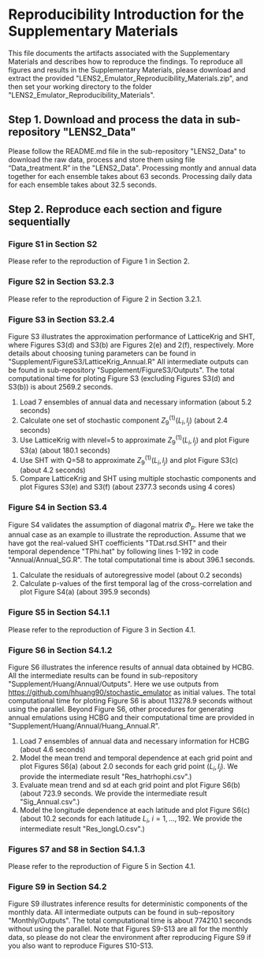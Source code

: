 # Reproducibility Introduction for the Supplementary Materials
This file documents the artifacts associated with the Supplementary Materials and describes how to reproduce the findings. To reproduce all figures and results in the Supplementary Materials, please download and extract the provided "LENS2_Emulator_Reproducibility_Materials.zip", and then set your working directory to the folder "LENS2_Emulator_Reproducibility_Materials".

## Step 1. Download and process the data in sub-repository "LENS2_Data"
Please follow the README.md file in the sub-repository "LENS2_Data" to download the raw data, process and store them using file “Data_treatment.R” in the "LENS2_Data". Processing montly and annual data together for each ensemble takes about 63 seconds. Processing daily data for each ensemble takes about 32.5 seconds. 

## Step 2. Reproduce each section and figure sequentially
### Figure S1 in Section S2
Please refer to the reproduction of Figure 1 in Section 2.

### Figure S2 in Section S3.2.3
Please refer to the reproduction of Figure 2 in Section 3.2.1.

### Figure S3 in Section S3.2.4
Figure S3 illustrates the approximation performance of LatticeKrig and SHT, where Figures S3(d) and S3(b) are Figures 2(e) and 2(f), respectively. More details about choosing tuning parameters can be found in "Supplement/FigureS3/LatticeKrig_Annual.R" All intermediate outputs can be found in sub-repository "Supplement/FigureS3/Outputs". The total computational time for ploting Figure S3 (excluding Figures S3(d) and S3(b)) is about 2569.2 seconds.

1. Load 7 ensembles of annual data and necessary information (about 5.2 seconds)
2. Calculate one set of stochastic component $Z_9^{(1)}(L_i,l_j)$ (about 2.4 seconds)
3. Use LatticeKrig with nlevel=5 to approximate $Z_9^{(1)}(L_i,l_j)$ and plot Figure S3(a) (about 180.1 seconds)
4. Use SHT with Q=58 to approximate $Z_9^{(1)}(L_i,l_j)$ and plot Figure S3(c) (about 4.2 seconds)
5. Compare LatticeKrig and SHT using multiple stochastic components and plot Figures S3(e) and S3(f) (about 2377.3 seconds using 4 cores)

### Figure S4 in Section S3.4
Figure S4 validates the assumption of diagonal matrix $\Phi_p$. Here we take the annual case as an example to illustrate the reproduction. Assume that we have got the real-valued SHT coefficients "TDat.rsd.SHT" and their temporal dependence "TPhi.hat" by following lines 1-192 in code "Annual/Annual_SG.R". The total computational time is about 396.1 seconds.

1. Calculate the residuals of autoregressive model (about 0.2 seconds)
2. Calculate p-values of the first temporal lag of the cross-correlation and plot Figure S4(a) (about 395.9 seconds)

### Figure S5 in Section S4.1.1
Please refer to the reproduction of Figure 3 in Section 4.1.

### Figure S6 in Section S4.1.2
Figure S6 illustrates the inference results of annual data obtained by HCBG. All the intermediate results can be found in sub-repository "Supplement/Huang/Annual/Outputs". Here we use outputs from https://github.com/hhuang90/stochastic_emulator 
as initial values. The total computational time for ploting Figure S6 is about 113278.9 seconds without using the parallel. Beyond Figure S6, other procedures for generating annual emulations using HCBG and their computational time are provided in "Supplement/Huang/Annual/Huang_Annual.R".

1. Load 7 ensembles of annual data and necessary information for HCBG (about 4.6 seconds)
2. Model the mean trend and temporal dependence at each grid point and plot Figures S6(a) (about 2.0 seconds for each grid point $(L_i,l_j)$. We provide the intermediate result "Res_hatrhophi.csv".)
3. Evaluate mean trend and sd at each grid point and plot Figure S6(b) (about 723.9 seconds. We provide the intermediate result "Sig_Annual.csv".)
4. Model the longitude dependence at each latitude and plot Figure S6(c) (about 10.2 seconds for each latitude $L_i$, $i=1,\ldots,192$. We provide the intermediate result "Res_longLO.csv".)

### Figures S7 and S8 in Section S4.1.3
Please refer to the reproduction of Figure 5 in Section 4.1.

### Figure S9 in Section S4.2
Figure S9 illustrates inference results for deterministic components of the monthly data. All intermediate outputs can be found in sub-repository "Monthly/Outputs". The total computational time is about 774210.1 seconds without using the parallel. Note that Figures S9-S13 are all for the monthly data, so please do not clear the environment after reproducing Figure S9 if you also want to reproduce Figures S10-S13.           













